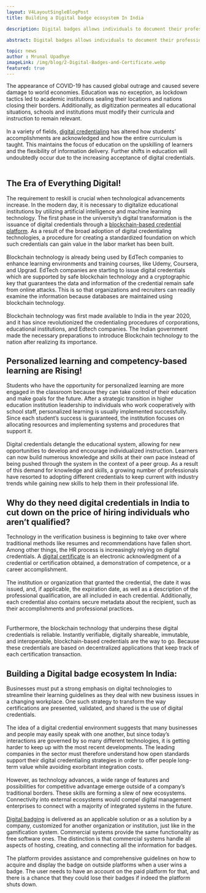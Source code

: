 ```yaml
---
layout: V4LayoutSingleBlogPost
title: Building a Digital badge ecosystem In India

description: Digital badges allows individuals to document their professional learning development and offer several advantages in a higher education.

abstract: Digital badges allows individuals to document their professional learning development and offer several advantages in a higher education.

topic: news
author : Mrunal Upadhye
imageLink: /img/blog/2-Digital-Badges-and-Certificate.webp
featured: true
---
```


The appearance of COVID-19 has caused global outrage and caused severe damage to world economies. Education was no exception, as lockdown tactics led to academic institutions sealing their locations and nations closing their borders. Additionally, as digitization permeates all educational situations, schools and institutions must modify their curricula and instruction to remain relevant.
<br><br>
In a variety of fields, <a href="https://certifyme.online/blog/What-is-a-Digital-Credential.html">digital credentialing</a> has altered how students’ accomplishments are acknowledged and how the entire curriculum is taught. This maintains the focus of education on the upskilling of learners and the flexibility of information delivery. Further shifts in education will undoubtedly occur due to the increasing acceptance of digital credentials.
<br><br>

## The Era of Everything Digital!

The requirement to reskill is crucial when technological advancements increase. In the modern day, it is necessary to digitalize educational institutions by utilizing artificial intelligence and machine learning technology. The first phase in the university’s digital transformation is the issuance of digital credentials through a <a href="https://certifyme.online/">blockchain-based credential platform</a>. As a result of the broad adoption of digital credentialing technologies, a procedure for creating a standardized foundation on which such credentials can gain value in the labor market has been built.
<br><br>
Blockchain technology is already being used by EdTech companies to enhance learning environments and training courses, like Udemy, Coursera, and Upgrad. EdTech companies are starting to issue digital credentials which are supported by safe blockchain technology and a cryptographic key that guarantees the data and information of the credential remain safe from online attacks. This is so that organizations and recruiters can readily examine the information because databases are maintained using blockchain technology.
<br><br>
Blockchain technology was first made available to India in the year 2020, and it has since revolutionized the credentialing procedures of corporations, educational institutions, and Edtech companies. The Indian government made the necessary preparations to introduce Blockchain technology to the nation after realizing its importance.

## Personalized learning and competency-based learning are Rising!

Students who have the opportunity for personalized learning are more engaged in the classroom because they can take control of their education and make goals for the future. After a strategic transition in higher education institution leadership to individuals who work cooperatively with school staff, personalized learning is usually implemented successfully. Since each student’s success is guaranteed, the institution focuses on allocating resources and implementing systems and procedures that support it.
<br><br>
Digital credentials detangle the educational system, allowing for new opportunities to develop and encourage individualized instruction. Learners can now build numerous knowledge and skills at their own pace instead of being pushed through the system in the context of a peer group. As a result of this demand for knowledge and skills, a growing number of professionals have resorted to adopting different credentials to keep current with industry trends while gaining new skills to help them in their professional life.

## Why do they need digital credentials in India to cut down on the price of hiring individuals who aren’t qualified?

Technology in the verification business is beginning to take over where traditional methods like resumes and recommendations have fallen short. Among other things, the HR process is increasingly relying on digital credentials. A <a href="https://www.techtarget.com/searchsecurity/definition/digital-certificate">digital certificate</a> is an electronic acknowledgment of a credential or certification obtained, a demonstration of competence, or a career accomplishment.
<br><br>
The institution or organization that granted the credential, the date it was issued, and, if applicable, the expiration date, as well as a description of the professional qualification, are all included in each credential. Additionally, each credential also contains secure metadata about the recipient, such as their accomplishments and professional practices.  
<br><br>
Furthermore, the blockchain technology that underpins these digital credentials is reliable. Instantly verifiable, digitally shareable, immutable, and interoperable, blockchain-based credentials are the way to go. Because these credentials are based on decentralized applications that keep track of each certification transaction.

## Building a Digital badge ecosystem In India:

Businesses must put a strong emphasis on digital technologies to streamline their learning guidelines as they deal with new business issues in a changing workplace. One such strategy to transform the way certifications are presented, validated, and shared is the use of digital credentials.
<br><br>
The idea of a digital credential environment suggests that many businesses and people may easily speak with one another, but since today’s interactions are governed by so many different technologies, it is getting harder to keep up with the most recent developments. The leading companies in the sector must therefore understand how open standards support their digital credentialing strategies in order to offer people long-term value while avoiding exorbitant integration costs.
<br><br>
However, as technology advances, a wide range of features and possibilities for competitive advantage emerge outside of a company’s traditional borders. These skills are forming a slew of new ecosystems. Connectivity into external ecosystems would compel digital management enterprises to connect with a majority of integrated systems in the future.
<br><br>
<a href="https://resources.certifyme.online/developing-a-strategy-for-digital-badges/">Digital badging</a> is delivered as an applicable solution or as a solution by a company, customized for another organization or institution, just like in the gamification system. Commercial systems provide the same functionality as free software ones. The distinction is that commercial systems handle all aspects of hosting, creating, and connecting all the information for badges.
<br><br>
The platform provides assistance and comprehensive guidelines on how to acquire and display the badge on outside platforms when a user wins a badge. The user needs to have an account on the paid platform for that, and there is a chance that they could lose their badges if indeed the platform shuts down.
<br>
